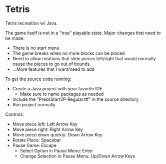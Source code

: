 # Tetris

Tetris recreation w/ Java. 

The game itself is not in a "true" playable state. Major changes that need to be made:
- There is no start menu
- The game breaks when no more blocks can be placed
- Need to allow rotations that slide pieces left/right that would normally cause the pieces to go out of bounds.
- ...More features that I want/need to add

To get the source code running:
- Create a Java project with your favorite IDE
  - Make sure to name packages as needed
- Include the "PressStart2P-Regular.ttf" in the source directory
- Run project normally

Controls:
- Move piece left: Left Arrow Key
- Move piece right: Right Arrow Key
- Move piece down quickly: Down Arrow Key
- Rotate Piece: Spacebar
- Pause Game: Escape
  - Select Option in Pause Menu: Enter
  - Change Selection in Pause Menu: Up/Down Arrow Keys


